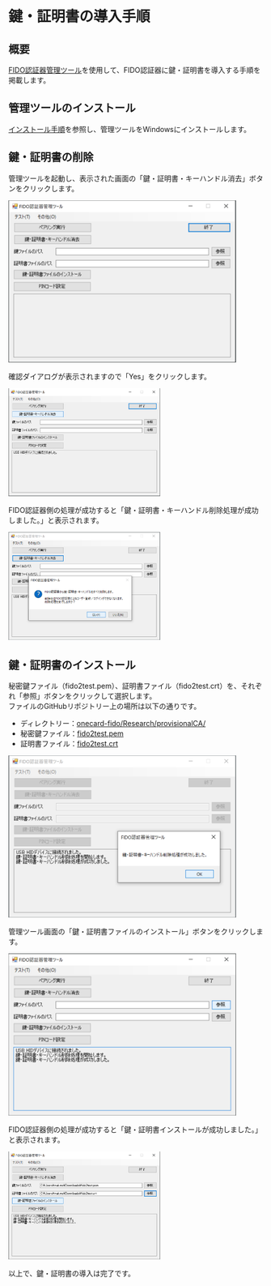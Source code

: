 # 鍵・証明書の導入手順

## 概要

[FIDO認証器管理ツール](README.md)を使用して、FIDO認証器に鍵・証明書を導入する手順を掲載します。

## 管理ツールのインストール

[インストール手順](INSTALLPRG.md)を参照し、管理ツールをWindowsにインストールします。

## 鍵・証明書の削除

管理ツールを起動し、表示された画面の「鍵・証明書・キーハンドル消去」ボタンをクリックします。

<img src="assets/0007.png" width="450">

確認ダイアログが表示されますので「Yes」をクリックします。

<img src="assets/0008.png" width="300">

FIDO認証器側の処理が成功すると「鍵・証明書・キーハンドル削除処理が成功しました。」と表示されます。

<img src="assets/0009.png" width="300">

## 鍵・証明書のインストール

秘密鍵ファイル（fido2test.pem）、証明書ファイル（fido2test.crt）を、それぞれ「参照」ボタンをクリックして選択します。<br>
ファイルのGitHubリポジトリー上の場所は以下の通りです。
- ディレクトリー：[onecard-fido/Research/provisionalCA/](https://github.com/diverta/onecard-fido/blob/master/Research/provisionalCA/)
- 秘密鍵ファイル：[fido2test.pem](https://github.com/diverta/onecard-fido/blob/master/Research/provisionalCA/fido2test.pem)
- 証明書ファイル：[fido2test.crt](https://github.com/diverta/onecard-fido/blob/master/Research/provisionalCA/fido2test.crt)

<img src="assets/0010.png" width="450">

管理ツール画面の「鍵・証明書ファイルのインストール」ボタンをクリックします。

<img src="assets/0011.png" width="450">

FIDO認証器側の処理が成功すると「鍵・証明書インストールが成功しました。」と表示されます。

<img src="assets/0012.png" width="300">

以上で、鍵・証明書の導入は完了です。
